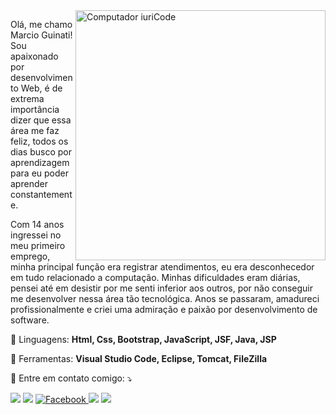 <img src="https://raw.githubusercontent.com/MicaelliMedeiros/micaellimedeiros/master/image/computer-illustration.png" min-width="400px" max-width="400px" width="400px" align="right" alt="Computador iuriCode">

<p align="left"> 
  Olá, me chamo Marcio Guinati! Sou apaixonado por desenvolvimento Web, é de extrema importância dizer que essa área me faz feliz, todos os dias busco por aprendizagem para eu poder aprender constantemente.

  Com 14 anos ingressei no meu primeiro emprego, minha principal função era registrar atendimentos, eu era desconhecedor em tudo relacionado a computação. Minhas dificuldades eram diárias, pensei até em desistir por me senti inferior aos outros, por não conseguir me desenvolver nessa área tão tecnológica. Anos se passaram, amadureci profissionalmente e criei uma admiração e paixão por desenvolvimento de software.<br>
</p>

<p align="left">
  🦄 Linguagens: <strong>Html, Css, Bootstrap, JavaScript, JSF, Java, JSP</strong>
</p>

<p align="left">
  💼 Ferramentas: <strong>Visual Studio Code, Eclipse, Tomcat, FileZilla</strong>
</p>

<p align="left">
  💌 Entre em contato comigo: ⤵️
</p>

<p align="left">
  <a href="marcio123.ms465@gmail.com" alt="Gmail">
  <img src="https://img.shields.io/badge/-Gmail-FF0000?style=flat-square&labelColor=FF0000&logo=gmail&logoColor=white&link=LINK-DO-SEU-EMAIL" /></a>

  <a href="https://www.linkedin.com/in/marcio-guinati-b87322179/" alt="Linkedin">
  <img src="https://img.shields.io/badge/-Linkedin-0e76a8?style=flat-square&logo=Linkedin&logoColor=white&link" /></a>

  <a href="https://api.whatsapp.com/send?l=pt&amp;phone=5516992475333" alt="WhatsApp">
  <img src="https://img.shields.io/badge/-WhatsApp-25d366?style=flat-square&labelColor=25d366&logo=whatsapp&logoColor=white&link=API-DO-SEU-WHATSAPP/></a>

  <a href="https://www.facebook.com/marcio.euripedes/" alt="Facebook">
  <img src="https://img.shields.io/badge/-Facebook-3b5998?style=flat-square&labelColor=3b5998&logo=facebook&logoColor"/></a>

  <a href="https://www.instagram.com/marcioguinati" alt="Instagram">
  <img src="https://img.shields.io/badge/-Instagram-DF0174?style=flat-square&labelColor=DF0174&logo=instagram&logoColor=white&link"/></a>
</p>  
